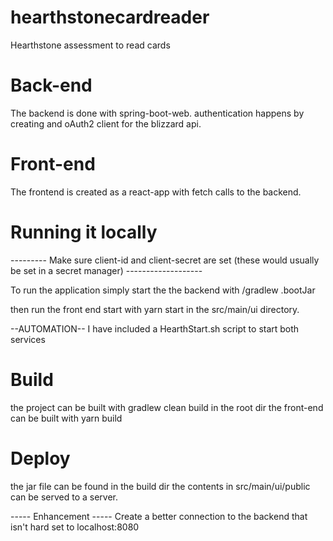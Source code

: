 # hearthstonecardreader
Hearthstone assessment to read cards

# Back-end
The backend is done with spring-boot-web. authentication happens by creating and oAuth2 client for the blizzard api.

# Front-end
The frontend is created as a react-app with fetch calls to the backend.

# Running it locally

--------- Make sure client-id and client-secret are set  (these would usually be set in a secret manager) -------------------

To run the application simply start the the backend with /gradlew .bootJar

then run the front end start with yarn start in the src/main/ui directory.

--AUTOMATION-- I have included a HearthStart.sh script to start both services

# Build
the project can be built with gradlew clean build in the root dir
the front-end can be built with yarn build 

# Deploy
the jar file can be found in the build dir
the contents in src/main/ui/public can be served to a server.

----- Enhancement -----
Create a better connection to the backend that isn't hard set to localhost:8080
